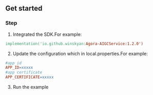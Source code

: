 ## Get started

### Step

1. Integrated the SDK.For example:
```mk
implementation('io.github.winskyan:Agora-AIGCService:1.2.0')
```

2. Update the configuration which in local.properties.For example:
```mk
#app id
APP_ID=xxxxx
#app certificate
APP_CERTIFICATE=xxxxx
```

3. Run the example
